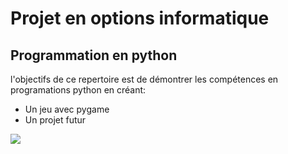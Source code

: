 # Projet en options informatique
## Programmation en python 
l'objectifs de ce repertoire est de démontrer les compétences en programations python en créant:
* Un jeu avec pygame
* Un projet futur



<a href="https://github.com/WWeber005/OC20"><img src=".github/OC20/img/image_intro.png"/>
</a>
